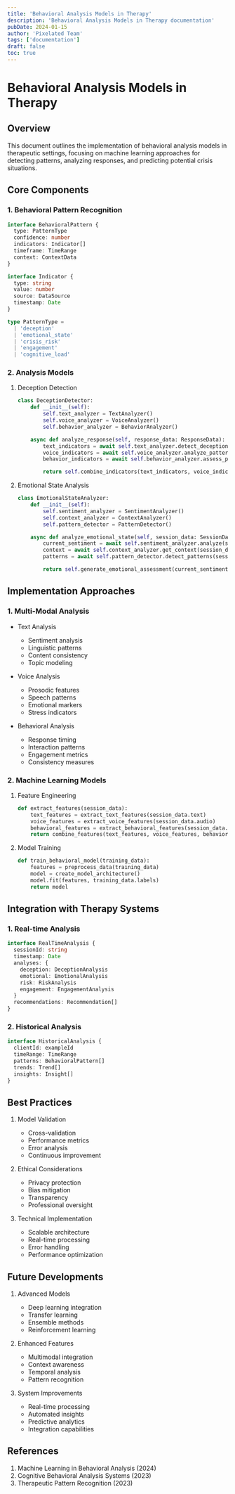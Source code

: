 ```yaml
---
title: 'Behavioral Analysis Models in Therapy'
description: 'Behavioral Analysis Models in Therapy documentation'
pubDate: 2024-01-15
author: 'Pixelated Team'
tags: ['documentation']
draft: false
toc: true
---
```


# Behavioral Analysis Models in Therapy

## Overview

This document outlines the implementation of behavioral analysis models in therapeutic settings, focusing on machine learning approaches for detecting patterns, analyzing responses, and predicting potential crisis situations.

## Core Components

### 1. Behavioral Pattern Recognition

```typescript
interface BehavioralPattern {
  type: PatternType
  confidence: number
  indicators: Indicator[]
  timeframe: TimeRange
  context: ContextData
}

interface Indicator {
  type: string
  value: number
  source: DataSource
  timestamp: Date
}

type PatternType =
  | 'deception'
  | 'emotional_state'
  | 'crisis_risk'
  | 'engagement'
  | 'cognitive_load'
```

### 2. Analysis Models

1. Deception Detection

   ```python
   class DeceptionDetector:
       def __init__(self):
           self.text_analyzer = TextAnalyzer()
           self.voice_analyzer = VoiceAnalyzer()
           self.behavior_analyzer = BehaviorAnalyzer()

       async def analyze_response(self, response_data: ResponseData):
           text_indicators = await self.text_analyzer.detect_deception(response_data.text)
           voice_indicators = await self.voice_analyzer.analyze_patterns(response_data.audio)
           behavior_indicators = await self.behavior_analyzer.assess_patterns(response_data.behavior)

           return self.combine_indicators(text_indicators, voice_indicators, behavior_indicators)
   ```

2. Emotional State Analysis

   ```python
   class EmotionalStateAnalyzer:
       def __init__(self):
           self.sentiment_analyzer = SentimentAnalyzer()
           self.context_analyzer = ContextAnalyzer()
           self.pattern_detector = PatternDetector()

       async def analyze_emotional_state(self, session_data: SessionData):
           current_sentiment = await self.sentiment_analyzer.analyze(session_data)
           context = await self.context_analyzer.get_context(session_data)
           patterns = await self.pattern_detector.detect_patterns(session_data)

           return self.generate_emotional_assessment(current_sentiment, context, patterns)
   ```

## Implementation Approaches

### 1. Multi-Modal Analysis

- Text Analysis
  - Sentiment analysis
  - Linguistic patterns
  - Content consistency
  - Topic modeling

- Voice Analysis
  - Prosodic features
  - Speech patterns
  - Emotional markers
  - Stress indicators

- Behavioral Analysis
  - Response timing
  - Interaction patterns
  - Engagement metrics
  - Consistency measures

### 2. Machine Learning Models

1. Feature Engineering

   ```python
   def extract_features(session_data):
       text_features = extract_text_features(session_data.text)
       voice_features = extract_voice_features(session_data.audio)
       behavioral_features = extract_behavioral_features(session_data.behavior)
       return combine_features(text_features, voice_features, behavioral_features)
   ```

2. Model Training
   ```python
   def train_behavioral_model(training_data):
       features = preprocess_data(training_data)
       model = create_model_architecture()
       model.fit(features, training_data.labels)
       return model
   ```

## Integration with Therapy Systems

### 1. Real-time Analysis

```typescript
interface RealTimeAnalysis {
  sessionId: string
  timestamp: Date
  analyses: {
    deception: DeceptionAnalysis
    emotional: EmotionalAnalysis
    risk: RiskAnalysis
    engagement: EngagementAnalysis
  }
  recommendations: Recommendation[]
}
```

### 2. Historical Analysis

```typescript
interface HistoricalAnalysis {
  clientId: exampleId
  timeRange: TimeRange
  patterns: BehavioralPattern[]
  trends: Trend[]
  insights: Insight[]
}
```

## Best Practices

1. Model Validation
   - Cross-validation
   - Performance metrics
   - Error analysis
   - Continuous improvement

2. Ethical Considerations
   - Privacy protection
   - Bias mitigation
   - Transparency
   - Professional oversight

3. Technical Implementation
   - Scalable architecture
   - Real-time processing
   - Error handling
   - Performance optimization

## Future Developments

1. Advanced Models
   - Deep learning integration
   - Transfer learning
   - Ensemble methods
   - Reinforcement learning

2. Enhanced Features
   - Multimodal integration
   - Context awareness
   - Temporal analysis
   - Pattern recognition

3. System Improvements
   - Real-time processing
   - Automated insights
   - Predictive analytics
   - Integration capabilities

## References

1. Machine Learning in Behavioral Analysis (2024)
2. Cognitive Behavioral Analysis Systems (2023)
3. Therapeutic Pattern Recognition (2023)
